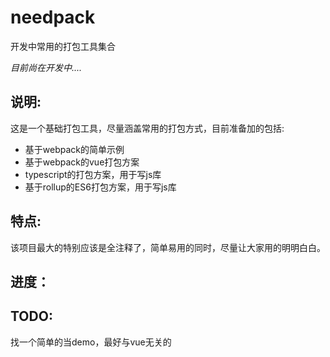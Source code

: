 # needpack
开发中常用的打包工具集合

*目前尚在开发中....*

## 说明:
这是一个基础打包工具，尽量涵盖常用的打包方式，目前准备加的包括:
* 基于webpack的简单示例
* 基于webpack的vue打包方案
* typescript的打包方案，用于写js库
* 基于rollup的ES6打包方案，用于写js库

## 特点:
该项目最大的特别应该是全注释了，简单易用的同时，尽量让大家用的明明白白。

## 进度：

## TODO: 

找一个简单的当demo，最好与vue无关的